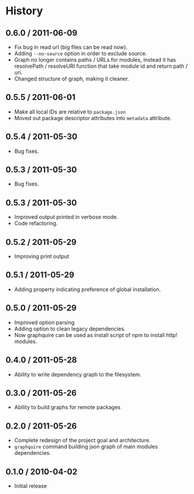 # History #

## 0.6.0 / 2011-06-09 ##

 - Fix bug in read url (big files can be read now).
 - Adding `--no-source` option in order to exclude source.
 - Graph no longer contains paths / URLs for modules, instead it has resolvePath
   / resolveURI function that take module id and return path / uri.
 - Changed structure of graph, making it cleaner.

## 0.5.5 / 2011-06-01 ##

  - Make all local IDs are relative to `package.json`
  - Moved out package descriptor attributes into `metadata` attribute.

## 0.5.4 / 2011-05-30 ##

  - Bug fixes.

## 0.5.3 / 2011-05-30 ##

  - Bug fixes.

## 0.5.3 / 2011-05-30 ##

  - Improved output printed in verbose mode.
  - Code refactoring.

## 0.5.2 / 2011-05-29 ##

  - Improving print output

## 0.5.1 / 2011-05-29 ##

  - Adding property indicating preference of global installation.

## 0.5.0 / 2011-05-29 ##

  - Improved option parsing
  - Adding option to clean legacy dependencies.
  - Now graphquire can be used as install script of npm to install http!
    modules.

## 0.4.0 / 2011-05-28 ##

  - Ability to write dependency graph to the filesystem.

## 0.3.0 / 2011-05-26 ##

  - Ability to build graphs for remote packages

## 0.2.0 / 2011-05-26 ##

  - Complete redesign of the project goal and architecture.
  - `graphquire` command building json graph of main modules dependencies.

## 0.1.0 / 2010-04-02 ##

  - Initial release

